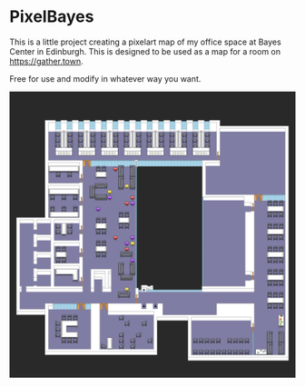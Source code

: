 # PixelBayes

This is a little project creating a pixelart map of my office space at Bayes Center in Edinburgh. This is designed to be used as a map for a room on https://gather.town.

Free for use and modify in whatever way you want.

![Pixelart preview](Bayes_flat.png?raw=true "Bayes Center Math floor")
